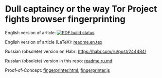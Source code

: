 Dull captaincy or the way Tor Project fights browser fingerprinting
====================================================================
English version of article: [![PDF build status](https://gitlab.com/KOLANICH/Article-2015-Dull-captaincy-or-the-way-Tor-Project-fights-browser-fingerprinting/badges/master/pipeline.svg)](https://gitlab.com/KOLANICH/Article-2015-Dull-captaincy-or-the-way-Tor-Project-fights-browser-fingerprinting/-/jobs/artifacts/master/raw/readme.en.pdf?job=build)

English version of article (LaTeX): [readme.en.tex](readme.en.tex)

Russian (obsolete) version on Habr: https://habr.com/ru/post/244484/

Russian (obsolete) version in this repo: [readme.ru.md](readme.ru.md)

Proof-of-Concept: [fingerprinter.html](fingerprinter.html), [fingerprinter.js](fingerprinter.js)
